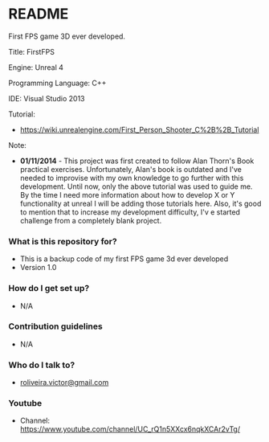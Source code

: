 # README #

First FPS game 3D ever developed.

Title: FirstFPS

Engine: Unreal 4

Programming Language: C++

IDE: Visual Studio 2013

Tutorial: 

* https://wiki.unrealengine.com/First_Person_Shooter_C%2B%2B_Tutorial

Note:

* **01/11/2014** - This project was first created to follow Alan Thorn's Book practical exercises. Unfortunately, Alan's book is outdated and I've needed to improvise with my own knowledge to go further with this development. Until now, only the above tutorial was used to guide me. By the time I need more information about how to develop X or Y functionality at unreal I will be adding those tutorials here. Also, it's good to mention that to increase my development difficulty, I'v e started challenge from a completely blank project.

### What is this repository for? ###

* This is a backup code of my first FPS game 3d ever developed
* Version 1.0

### How do I get set up? ###

* N/A

### Contribution guidelines ###

* N/A

### Who do I talk to? ###

* roliveira.victor@gmail.com


### Youtube ###

* Channel: https://www.youtube.com/channel/UC_rQ1n5XXcx6nqkXCAr2vTg/